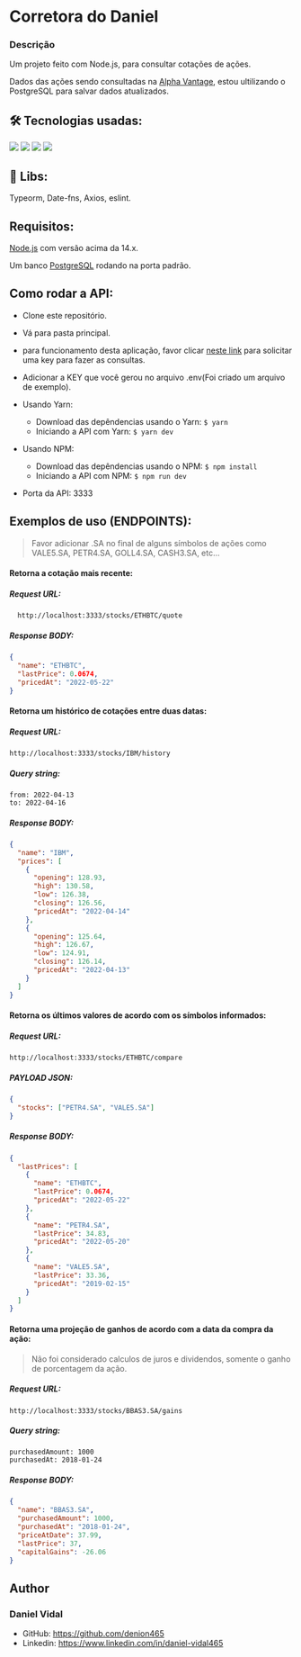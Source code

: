 # Corretora do Daniel

### Descrição
Um projeto feito com Node.js, para consultar cotações de ações.

Dados das ações sendo consultadas na [Alpha Vantage](https://www.alphavantage.co), estou ultilizando o PostgreSQL para salvar dados atualizados.

## 🛠 Tecnologias usadas:
<div align="start">
  <a href="https://nodejs.org" target="_blank" style="text-decoration: none;">
    <img
      src="https://img.shields.io/static/v1?label=|&message=Node.js&color=informational&style=plastic&logo=NODE.JS"
    />
  </a>
  <a href="https://www.npmjs.com/package/express" target="_blank" style="text-decoration: none;">
    <img
      src="https://img.shields.io/static/v1?label=|&message=Express&color=informational&style=plastic&logo=EXPRESS"
    />
  </a>
  <a href="https://www.typescriptlang.org" target="_blank" style="text-decoration: none;">
    <img
      src="https://img.shields.io/static/v1?label=|&message=Typescript&color=informational&style=plastic&logo=TYPESCRIPT"
    />
  </a>
  <a href="https://www.postgresql.org" target="_blank" style="text-decoration: none;">
    <img
      src="https://img.shields.io/static/v1?label=|&message=PostgreSQL&color=informational&style=plastic&logo=POSTGRESQL"
    />
  </a>
</div>

## 📘 Libs:

Typeorm, Date-fns, Axios, eslint.

## Requisitos:

[Node.js](https://nodejs.org) com versão acima da 14.x.

Um banco [PostgreSQL](https://www.postgresql.org) rodando na porta padrão.

## Como rodar a API:
* Clone este repositório.
* Vá para pasta principal.
* para funcionamento desta aplicação, favor clicar [neste link](https://www.alphavantage.co/support/#api-key) para solicitar uma key para fazer as consultas.
* Adicionar a KEY que você gerou no arquivo .env(Foi criado um arquivo de exemplo).


* Usando Yarn:
  * Download das depêndencias usando o Yarn: ```$ yarn```
  * Iniciando a API com Yarn: ```$ yarn dev ```

* Usando NPM:
  * Download das depêndencias usando o NPM: ```$ npm install```
  * Iniciando a API com NPM: ```$ npm run dev```

* Porta da API: 3333

## Exemplos de uso (ENDPOINTS):
> Favor adicionar .SA no final de alguns símbolos de ações como VALE5.SA, PETR4.SA, GOLL4.SA, CASH3.SA, etc...

#### Retorna a cotação mais recente:

##### Request URL:
```URI
  http://localhost:3333/stocks/ETHBTC/quote
```

##### Response BODY:
```json
{
  "name": "ETHBTC",
  "lastPrice": 0.0674,
  "pricedAt": "2022-05-22"
}
```

#### Retorna um histórico de cotações entre duas datas:

##### Request URL:
```
http://localhost:3333/stocks/IBM/history
```

##### Query string:
```
from: 2022-04-13
to: 2022-04-16
```

##### Response BODY:
```json
{
  "name": "IBM",
  "prices": [
    {
      "opening": 128.93,
      "high": 130.58,
      "low": 126.38,
      "closing": 126.56,
      "pricedAt": "2022-04-14"
    },
    {
      "opening": 125.64,
      "high": 126.67,
      "low": 124.91,
      "closing": 126.14,
      "pricedAt": "2022-04-13"
    }
  ]
}
```

#### Retorna os últimos valores de acordo com os símbolos informados:

##### Request URL:
```
http://localhost:3333/stocks/ETHBTC/compare
```

##### PAYLOAD JSON:
```json
{
  "stocks": ["PETR4.SA", "VALE5.SA"]
}
```

##### Response BODY:
```json
{
  "lastPrices": [
    {
      "name": "ETHBTC",
      "lastPrice": 0.0674,
      "pricedAt": "2022-05-22"
    },
    {
      "name": "PETR4.SA",
      "lastPrice": 34.83,
      "pricedAt": "2022-05-20"
    },
    {
      "name": "VALE5.SA",
      "lastPrice": 33.36,
      "pricedAt": "2019-02-15"
    }
  ]
}
```

#### Retorna uma projeção de ganhos de acordo com a data da compra da ação:

> Não foi considerado calculos de juros e dividendos, somente o ganho de porcentagem da ação.

##### Request URL:
```
http://localhost:3333/stocks/BBAS3.SA/gains
```

##### Query string:
```
purchasedAmount: 1000
purchasedAt: 2018-01-24
```

##### Response BODY:
```json
{
  "name": "BBAS3.SA",
  "purchasedAmount": 1000,
  "purchasedAt": "2018-01-24",
  "priceAtDate": 37.99,
  "lastPrice": 37,
  "capitalGains": -26.06
}
```

 ## Author
 ### Daniel Vidal

 * GitHub: https://github.com/denion465
 * Linkedin: https://www.linkedin.com/in/daniel-vidal465
